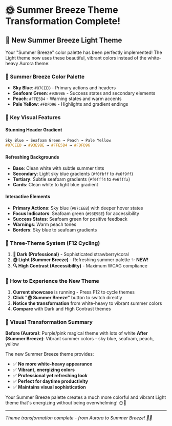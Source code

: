 # 🌞 Summer Breeze Theme Transformation Complete!

## 🎨 New Summer Breeze Light Theme

Your "Summer Breeze" color palette has been perfectly implemented! The Light theme now uses these beautiful, vibrant colors instead of the white-heavy Aurora theme:

### 🌊 Summer Breeze Color Palette
- **Sky Blue**: `#87CEEB` - Primary actions and headers
- **Seafoam Green**: `#93E9BE` - Success states and secondary elements
- **Peach**: `#FFE5B4` - Warning states and warm accents
- **Pale Yellow**: `#FDFD96` - Highlights and gradient endings

### 🎯 Key Visual Features

#### **Stunning Header Gradient**
```css
Sky Blue → Seafoam Green → Peach → Pale Yellow
#87CEEB → #93E9BE → #FFE5B4 → #FDFD96
```

#### **Refreshing Backgrounds**
- **Base**: Clean white with subtle summer tints
- **Secondary**: Light sky blue gradients (`#f0fbff` to `#e6f9ff`)
- **Tertiary**: Subtle seafoam gradients (`#f0fff4` to `#e6fffa`)
- **Cards**: Clean white to light blue gradient

#### **Interactive Elements**
- **Primary Actions**: Sky blue (`#87CEEB`) with deeper hover states
- **Focus Indicators**: Seafoam green (`#93E9BE`) for accessibility
- **Success States**: Seafoam green for positive feedback
- **Warnings**: Warm peach tones
- **Borders**: Sky blue to seafoam gradients

### 🔄 Three-Theme System (F12 Cycling)

1. **🌙 Dark (Professional)** - Sophisticated strawberry/coral
2. **🌞 Light (Summer Breeze)** - Refreshing summer palette ✨ **NEW!**
3. **🔍 High Contrast (Accessibility)** - Maximum WCAG compliance

### 🚀 How to Experience the New Theme

1. **Current showcase** is running - Press F12 to cycle themes
2. **Click "🌞 Summer Breeze"** button to switch directly
3. **Notice the transformation** from white-heavy to vibrant summer colors
4. **Compare** with Dark and High Contrast themes

### 🌟 Visual Transformation Summary

**Before (Aurora)**: Purple/pink magical theme with lots of white
**After (Summer Breeze)**: Vibrant summer colors - sky blue, seafoam, peach, yellow

The new Summer Breeze theme provides:
- ✅ **No more white-heavy appearance**
- ✅ **Vibrant, energizing colors**
- ✅ **Professional yet refreshing look**
- ✅ **Perfect for daytime productivity**
- ✅ **Maintains visual sophistication**

Your Summer Breeze palette creates a much more colorful and vibrant Light theme that's energizing without being overwhelming! 🌞🌊

---
*Theme transformation complete - from Aurora to Summer Breeze! 🎨✨*
